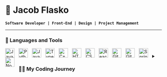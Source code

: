 # 🍵 Jacob Flasko

**`Software Developer | Front-End | Design | Project Management`**

---

### 🧰 Languages and Tools

<img align="left" alt="Java" width="30px" style="padding-right:10px;" src="https://cdn.jsdelivr.net/gh/devicons/devicon/icons/java/java-original.svg"/>
<img align="left" alt="Python" width="30px" style="padding-right:10px;" src="https://cdn.jsdelivr.net/gh/devicons/devicon/icons/python/python-plain.svg" />
<img align="left" alt="JavaScript" width="30px" style="padding-right:10px;" src="https://cdn.jsdelivr.net/gh/devicons/devicon/icons/javascript/javascript-plain.svg" />
<img align="left" alt="TypeScript" width="30px" style="padding-right:10px;" src="https://cdn.jsdelivr.net/gh/devicons/devicon/icons/typescript/typescript-plain.svg" />
<img align="left" alt="C++" width="30px" style="padding-right:10px;" src="https://cdn.jsdelivr.net/gh/devicons/devicon/icons/cplusplus/cplusplus-line.svg" />
<img align="left" alt="HTML" width="30px" style="padding-right:10px;" src="https://cdn.jsdelivr.net/gh/devicons/devicon/icons/html5/html5-plain.svg" />
<img align="left" alt="CSS" width="30px" style="padding-right:10px;" src="https://cdn.jsdelivr.net/gh/devicons/devicon/icons/css3/css3-plain.svg" />
<img align="left" alt="React" width="30px" style="padding-right:10px;" src="https://cdn.jsdelivr.net/gh/devicons/devicon/icons/react/react-original.svg" />
<img align="left" alt="Git" width="30px" style="padding-right:10px;" src="https://cdn.jsdelivr.net/gh/devicons/devicon/icons/git/git-original.svg" />
<img align="left" alt="GitHub" width="30px" style="padding-right:10px;" src="https://cdn.jsdelivr.net/gh/devicons/devicon/icons/github/github-original.svg" />
<img align="left" alt="Spring" width="30px" style="padding-right:10px;" src="https://cdn.jsdelivr.net/gh/devicons/devicon/icons/spring/spring-original.svg" />
<img align="left" alt="NodeJS" width="30px" style="padding-right:10px;" src="https://cdn.jsdelivr.net/gh/devicons/devicon/icons/nodejs/nodejs-original.svg" />
<br />

<details>
  
 <summary> <h3>👨‍💻 My Coding Journey</h3></summary>
    Prior to delving into the world of coding, I held a rather uninspired view of software engineering – something mundane, excessively mathematical, and frankly unexciting. It wasn't a career path I envisioned for myself. However, upon graduating high school, I found myself at a crossroads, with no clear direction ahead. It was during this time that I stumbled upon countless videos featuring charismatic individuals, often with charming British accents, promising lucrative salaries of $200K or more for those who mastered the art of coding. Intrigued and somewhat skeptical, I decided, "Why not give it a try?"

  From the moment I typed my inaugural "print('Hello World')" command, I was captivated. Programming ignited a passion within me that I hadn't anticipated. As I ventured further into the labyrinth of software development, I discovered a profound joy in crafting practical, elegant, and aesthetically pleasing applications. There's something immensely satisfying about showcasing a project to someone unfamiliar with the world of coding and witnessing their genuine awe, rather than presenting a simplistic command-line interface.

  Since then, I've dedicated myself to honing my skills as a frontend developer and, indeed, as a developer overall. These days, my focus lies in building React and React Native applications that not only impress myself and my peers but also catch the eye of recruiters and potential employers. Each day presents an opportunity for growth, both as a software developer and as a human being, and I eagerly embrace the challenge of bettering myself in both realms.

</details>
